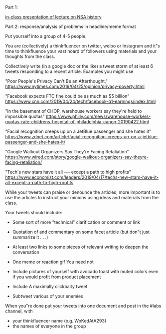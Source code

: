 Part 1:

[in-class presentation of lecture on NSA history](https://github.com/data-ppf/data-ppf.github.io/blob/master/doc/Lab13_NSA.pdf)


Part 2:
response/analysis of problems in headline/meme format

Put yourself into a group of 4-5 people.

You are (collectively) a thinkfluencer on twitter, weibo or Instagram and it"s time to thinkfluence your vast hoard of followers using materials and your thoughts from the class.

Collectively write (in a google doc or the like) a tweet storm of at least 6 tweets responding to a recent article. Examples you might use

"Poor People's Privacy Can't Be an Afterthought," https://www.nytimes.com/2019/04/25/opinion/privacy-poverty.html

"Facebook expects FTC fine could be as much as $5 billion" https://www.cnn.com/2019/04/24/tech/facebook-q1-earnings/index.html

"In the basement of CHOP, warehouse workers say they're held to impossible quotas"  https://www.philly.com/news/warehouse-workers-quotas-rate-childrens-hospital-of-philadelphia-canon-20190422.html

"Facial recognition creeps up on a JetBlue passenger and she hates it" https://www.zdnet.com/article/facial-recognition-creeps-up-on-a-jetblue-passenger-and-she-hates-it/

"Google Walkout Organizers Say They're Facing Retaliation" https://www.wired.com/story/google-walkout-organizers-say-theyre-facing-retaliation/

"Tech's new stars have it all --- except a path to high profits"
https://www.economist.com/leaders/2019/04/17/techs-new-stars-have-it-all-except-a-path-to-high-profits

While your tweets can praise or denounce the articles, more important is to use the articles to instruct your minions using ideas and materials from the class.

Your tweets should include:

-    Some sort of more "technical" clarification or comment or link
-    Quotation of and commentary on some facet article (but don"t just summarize it . . .)
-    At least two links to some pieces of relevant writing to deepen the conversation
-    One meme or reaction gif
You need not

-    Include pictures of yourself with avocado toast with muted colors even if you would profit from product placement
-    Include A maximally clickbaity tweet
-    Subtweet various of your enemies


When you"re done put your tweets into one document and post in the #labs channel, with
-    your thinkfluencer name (e.g. WoKedAtA293)
-    the names of everyone in the group
